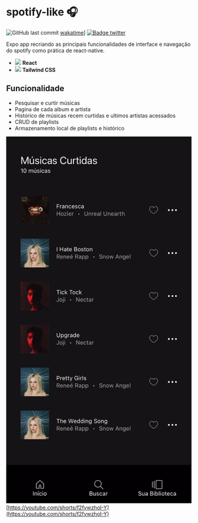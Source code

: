 # spotify-like 🎧

![GitHub last commit](https://img.shields.io/github/last-commit/aaneleh/spotify-like) [wakatime](https://wakatime.com/badge/user/63a62ebf-02b8-40ab-b01b-99f672dace05/project/018dc4a4-4bfc-4c1e-8407-957d2b257dcc.svg)] [![Badge twitter](https://img.shields.io/twitter/follow/helena_kurzzz)](https://twitter.com/helena_kurzzz)

Expo app recriando as principais funcionalidades de interface e navegação do spotify como prática de react-native.

- <img width="20px" src="https://cdn.jsdelivr.net/gh/devicons/devicon@latest/icons/react/react-original.svg" /> **React**  
- <img width="20px" src="https://cdn.jsdelivr.net/gh/devicons/devicon@latest/icons/tailwindcss/tailwindcss-original-wordmark.svg" /> **Tailwind CSS**  


## Funcionalidade
- Pesquisar e curtir músicas
- Pagina de cada album e artista
- Histórico de músicas recem curtidas e ultimos artistas acessados
- CRUD de playlists
- Armazenamento local de playlists e histórico


!['Screenshot de página de uma playlist'](playlistPage.png)  
[https://youtube.com/shorts/f2fvwzhoI-Y](https://youtube.com/shorts/f2fvwzhoI-Y)